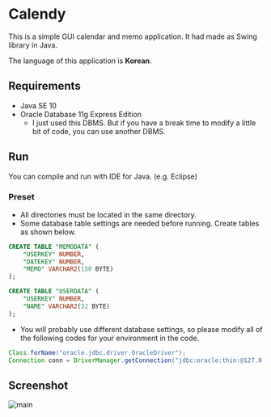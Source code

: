# Calendy

This is a simple GUI calendar and memo application. It had made as Swing library in Java.

The language of this application is **Korean**.



## Requirements

* Java SE 10
* Oracle Database 11g Express Edition
  * I just used this DBMS. But if you have a break time to modify a little bit of code, you can use another DBMS.



## Run

You can compile and run with IDE for Java. (e.g. Eclipse)



### Preset

* All directories must be located in the same directory.
* Some database table settings are needed before running. Create tables as shown below.

```sql
CREATE TABLE "MEMODATA" (	
    "USERKEY" NUMBER,
    "DATEKEY" NUMBER,
    "MEMO" VARCHAR2(150 BYTE)
);
```

```sql
CREATE TABLE "USERDATA" (	
    "USERKEY" NUMBER,
    "NAME" VARCHAR2(32 BYTE)
);
```

* You will probably use different database settings, so please modify all of the following codes for your environment in the code.

```java
Class.forName("oracle.jdbc.driver.OracleDriver");
Connection conn = DriverManager.getConnection("jdbc:oracle:thin:@127.0.0.1:1521:XE", "hr", "hr");
```



## Screenshot

![main](https://user-images.githubusercontent.com/47481501/74946090-20021600-543c-11ea-94a6-2d1c6754b65b.jpg)
